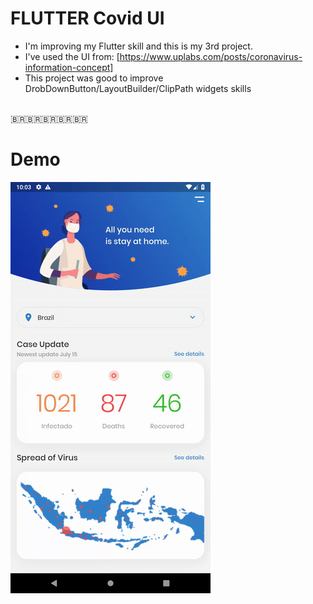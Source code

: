 
# FLUTTER Covid UI 
- I'm improving my Flutter skill and this is my 3rd project.
- I've used the UI from: [https://www.uplabs.com/posts/coronavirus-information-concept]
- This project was good to improve DrobDownButton/LayoutBuilder/ClipPath widgets skills

<br>
<span>&#x1f1e7;&#x1f1f7;</span><span>&#x1f1e7;&#x1f1f7;</span><span>&#x1f1e7;&#x1f1f7;</span><span>&#x1f1e7;&#x1f1f7;</span><span>&#x1f1e7;&#x1f1f7;</span>
<br>

# Demo

![Screenshot 1](covid.gif)



